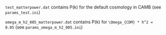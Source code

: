 `test_matterpower.dat` contains P(k) for the default cosmology in CAMB (see `params_test.ini`)

`omega_m_h2_005_matterpower.dat` contains P(k) for `\Omega_{CDM} * h^2 = 0.05` (see `params_omega_m_h2_005.ini`)
